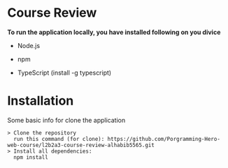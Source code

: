 # Course Review
**To run the application locally, you have installed following on you divice**
- Node.js
* npm 
+ TypeScript (install -g typescript)
# Installation
Some basic info for clone the application
```
> Clone the repository
  run this command (for clone): https://github.com/Porgramming-Hero-web-course/l2b2a3-course-review-alhabib5565.git
> Install all dependencies: 
  npm install
```

